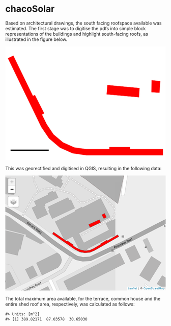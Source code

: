 
<!-- README.md is generated from README.Rmd. Please edit that file -->
chacoSolar
==========

<!-- badges: start -->
<!-- badges: end -->
Based on architectural drawings, the south facing roofspace available was estimated. The first stage was to digitise the pdfs into simple block representations of the buildings and highlight south-facing roofs, as illustrated in the figure below.

<img src="layout-south-facing-with-scale.png" width="3311" />

This was georectified and digitised in QGIS, resulting in the following data:

![](README_files/figure-markdown_github/unnamed-chunk-3-1.png)

The total maximum area available, for the terrace, common house and the entire shed roof area, respectively, was calculated as follows:

    #> Units: [m^2]
    #> [1] 389.82171  87.03578  30.65030
